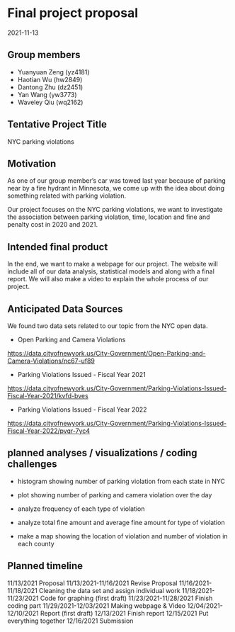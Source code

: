 Final project proposal
================
2021-11-13

## Group members

-   Yuanyuan Zeng (yz4181)
-   Haotian Wu (hw2849)
-   Dantong Zhu (dz2451)
-   Yan Wang (yw3773)
-   Waveley Qiu (wq2162)

## Tentative Project Title

NYC parking violations

## Motivation

As one of our group member’s car was towed last year because of parking
near by a fire hydrant in Minnesota, we come up with the idea about
doing something related with parking violation.

Our project focuses on the NYC parking violations, we want to
investigate the association between parking violation, time, location
and fine and penalty cost in 2020 and 2021.

## Intended final product

In the end, we want to make a webpage for our project. The website will
include all of our data analysis, statistical models and along with a
final report. We will also make a video to explain the whole process of
our project.

## Anticipated Data Sources

We found two data sets related to our topic from the NYC open data.

-   Open Parking and Camera Violations

<https://data.cityofnewyork.us/City-Government/Open-Parking-and-Camera-Violations/nc67-uf89>

-   Parking Violations Issued - Fiscal Year 2021

<https://data.cityofnewyork.us/City-Government/Parking-Violations-Issued-Fiscal-Year-2021/kvfd-bves>

-   Parking Violations Issued - Fiscal Year 2022

<https://data.cityofnewyork.us/City-Government/Parking-Violations-Issued-Fiscal-Year-2022/pvqr-7yc4>

## planned analyses / visualizations / coding challenges

-   histogram showing number of parking violation from each state in NYC

-   plot showing number of parking and camera violation over the day

-   analyze frequency of each type of violation

-   analyze total fine amount and average fine amount for type of
    violation

-   make a map showing the location of violation and number of violation
    in each county

## Planned timeline

11/13/2021 Proposal 11/13/2021-11/16/2021 Revise Proposal
11/16/2021-11/18/2021 Cleaning the data set and assign individual work
11/18/2021-11/23/2021 Code for graphing (first draft)
11/23/2021-11/28/2021 Finish coding part 11/29/2021-12/03/2021 Making
webpage & Video 12/04/2021-12/10/2021 Report (first draft) 12/13/2021
Finish report 12/15/2021 Put everything together 12/16/2021 Submission
